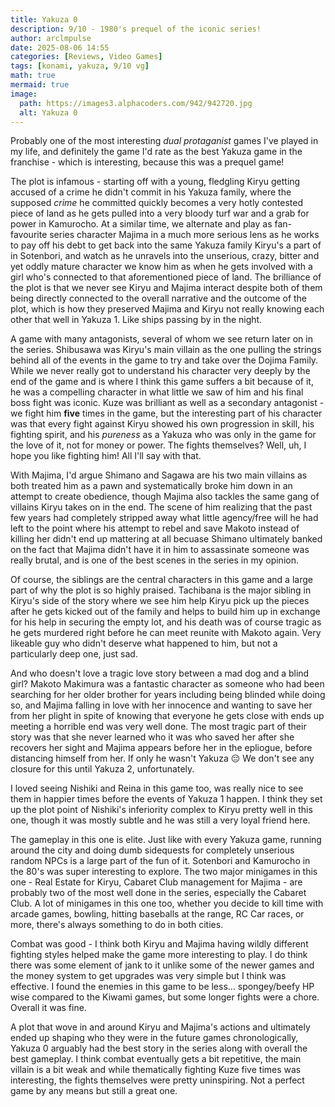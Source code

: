 ```yaml
---
title: Yakuza 0
description: 9/10 - 1980's prequel of the iconic series!
author: arclmpulse
date: 2025-08-06 14:55
categories: [Reviews, Video Games]
tags: [konami, yakuza, 9/10 vg]
math: true
mermaid: true
image:
  path: https://images3.alphacoders.com/942/942720.jpg
  alt: Yakuza 0
---
```


Probably one of the most interesting _dual protaganist_ games I've played in my life, and definitely the game I'd rate as the best Yakuza game in the franchise - which is interesting, because this was a prequel game!

The plot is infamous - starting off with a young, fledgling Kiryu getting accused of a crime he didn't commit in his Yakuza family, where the supposed _crime_ he committed quickly becomes a very hotly contested piece of land as he gets pulled into a very bloody turf war and a grab for power in Kamurocho. At a similar time, we alternate and play as fan-favourite series character Majima in a much more serious lens as he works to pay off his debt to get back into the same Yakuza family Kiryu's a part of in Sotenbori, and watch as he unravels into the unserious, crazy, bitter and yet oddly mature character we know him as when he gets involved with a girl who's connected to that aforementioned piece of land. The brilliance of the plot is that we never see Kiryu and Majima interact despite both of them being directly connected to the overall narrative and the outcome of the plot, which is how they preserved Majima and Kiryu not really knowing each other that well in Yakuza 1. Like ships passing by in the night.

A game with many antagonists, several of whom we see return later on in the series. Shibusawa was Kiryu's main villain as the one pulling the strings behind all of the events in the game to try and take over the Dojima Family. While we never really got to understand his character very deeply by the end of the game and is where I think this game suffers a bit because of it, he was a compelling character in what little we saw of him and his final boss fight was iconic. Kuze was brilliant as well as a secondary antagonist - we fight him **five** times in the game, but the interesting part of his character was that every fight against Kiryu showed his own progression in skill, his fighting spirit, and his _pureness_ as a Yakuza who was only in the game for the love of it, not for money or power. The fights themselves? Well, uh, I hope you like fighting him! All I'll say with that.

With Majima, I'd argue Shimano and Sagawa are his two main villains as both treated him as a pawn and systematically broke him down in an attempt to create obedience, though Majima also tackles the same gang of villains Kiryu takes on in the end. The scene of him realizing that the past few years had completely stripped away what little agency/free will he had left to the point where his attempt to rebel and save Makoto instead of killing her didn't end up mattering at all becuase Shimano ultimately banked on the fact that Majima didn't have it in him to assassinate someone was really brutal, and is one of the best scenes in the series in my opinion.

Of course, the siblings are the central characters in this game and a large part of why the plot is so highly praised. Tachibana is the major sibling in Kiryu's side of the story where we see him help Kiryu pick up the pieces after he gets kicked out of the family and helps to build him up in exchange for his help in securing the empty lot, and his death was of course tragic as he gets murdered right before he can meet reunite with Makoto again. Very likeable guy who didn't deserve what happened to him, but not a particularly deep one, just sad.

And who doesn't love a tragic love story between a mad dog and a blind girl? Makoto Makimura was a fantastic character as someone who had been searching for her older brother for years including being blinded while doing so, and Majima falling in love with her innocence and wanting to save her from her plight in spite of knowing that everyone he gets close with ends up meeting a horrible end was very well done. The most tragic part of their story was that she never learned who it was who saved her after she recovers her sight and Majima appears before her in the epliogue, before distancing himself from her. If only he wasn't Yakuza 😔 We don't see any closure for this until Yakuza 2, unfortunately.

I loved seeing Nishiki and Reina in this game too, was really nice to see them in happier times before the events of Yakuza 1 happen. I think they set up the plot point of Nishiki's inferiority complex to Kiryu pretty well in this one, though it was mostly subtle and he was still a very loyal friend here.

The gameplay in this one is elite. Just like with every Yakuza game, running around the city and doing dumb sidequests for completely unserious random NPCs is a large part of the fun of it. Sotenbori and Kamurocho in the 80's was super interesting to explore. The two major minigames in this one - Real Estate for Kiryu, Cabaret Club management for Majima - are probably two of the most well done in the series, especially the Cabaret Club. A lot of minigames in this one too, whether you decide to kill time with arcade games, bowling, hitting baseballs at the range, RC Car races, or more, there's always something to do in both cities.

Combat was good - I think both Kiryu and Majima having wildly different fighting styles helped make the game more interesting to play. I do think there was some element of jank to it unlike some of the newer games and the money system to get upgrades was very simple but I think was effective. I found the enemies in this game to be less... spongey/beefy HP wise compared to the Kiwami games, but some longer fights were a chore. Overall it was fine.

A plot that wove in and around Kiryu and Majima's actions and ultimately ended up shaping who they were in the future games chronologically, Yakuza 0 arguably had the best story in the series along with overall the best gameplay. I think combat eventually gets a bit repetitive, the main villain is a bit weak and while thematically fighting Kuze five times was interesting, the fights themselves were pretty uninspiring. Not a perfect game by any means but still a great one.
